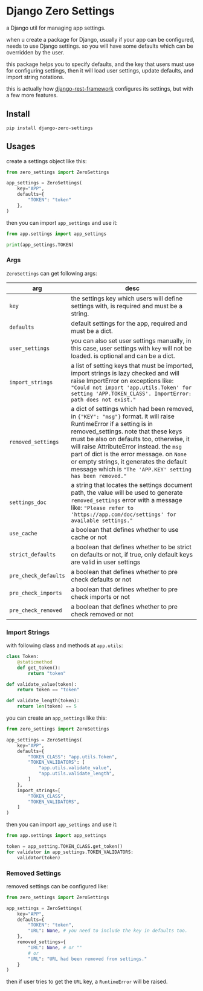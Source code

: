 # Django Zero Settings
a Django util for managing app settings.

when u create a package for Django, usually if your app can be configured, needs to use Django settings. so you will have some defaults which can be overridden by the user.

this package helps you to specify defaults, and the key that users must use for configuring settings, then it will load user settings, update defaults, and import string notations.

this is actually how [django-rest-framework](https://github.com/encode/django-rest-framework/blob/master/rest_framework/settings.py) configures its settings, but with a few more features.

## Install
```
pip install django-zero-settings
```

## Usages
create a settings object like this:
```python
from zero_settings import ZeroSettings

app_settings = ZeroSettings(
    key="APP",
    defaults={
        "TOKEN": "token"
    },
)
```

then you can import `app_settings` and use it:
```python
from app.settings import app_settings

print(app_settings.TOKEN)
```

### Args
`ZeroSettings` can get following args:

| arg                  | desc                                                                                                                                                                                                                                                                                                                                                                                                      |
| -------------------- | --------------------------------------------------------------------------------------------------------------------------------------------------------------------------------------------------------------------------------------------------------------------------------------------------------------------------------------------------------------------------------------------------------- |
| `key`                | the settings key which users will define settings with, is required and must be a string.                                                                                                                                                                                                                                                                                                                 |
| `defaults`           | default settings for the app, required and must be a dict.                                                                                                                                                                                                                                                                                                                                                |
| `user_settings`      | you can also set user settings manually, in this case, user settings with `key` will not be loaded. is optional and can be a dict.                                                                                                                                                                                                                                                                        |
| `import_strings`     | a list of setting keys that must be imported, import strings is lazy checked and will raise ImportError on exceptions like: `"Could not import 'app.utils.Token' for setting 'APP.TOKEN_CLASS'. ImportError: path does not exist."`                                                                                                                                                                       |
| `removed_settings`   | a dict of settings which had been removed, in `{"KEY": "msg"}` format. it will raise RuntimeError if a setting is in removed_settings. note that these keys must be also on defaults too, otherwise, it will raise AttributeError instead. the `msg` part of dict is the error message. on `None` or empty strings, it generates the default message which is `"The 'APP.KEY' setting has been removed."` |
| `settings_doc`       | a string that locates the settings document path, the value will be used to generate `removed_settings` error with a message like: `"Please refer to 'https://app.com/doc/settings' for available settings."`                                                                                                                                                                                             |
| `use_cache`          | a boolean that defines whether to use cache or not                                                                                                                                                                                                                                                                                                                                                        |
| `strict_defaults`    | a boolean that defines whether to be strict on defaults or not, if true, only default keys are valid in user settings                                                                                                                                                                                                                                                                                     |
| `pre_check_defaults` | a boolean that defines whether to pre check defaults or not                                                                                                                                                                                                                                                                                                                                               |
| `pre_check_imports`  | a boolean that defines whether to pre check imports or not                                                                                                                                                                                                                                                                                                                                                |
| `pre_check_removed`  | a boolean that defines whether to pre check removed or not                                                                                                                                                                                                                                                                                                                                                |


### Import Strings
with following class and methods at `app.utils`:
```python
class Token:
    @staticmethod
    def get_token():
        return "token"

def validate_value(token):
    return token == "token"

def validate_length(token):
    return len(token) == 5
```

you can create an `app_settings` like this:
```python
from zero_settings import ZeroSettings

app_settings = ZeroSettings(
    key="APP",
    defaults={
        "TOKEN_CLASS": "app.utils.Token",
        "TOKEN_VALIDATORS": [
            "app.utils.validate_value",
            "app.utils.validate_length",
        ]
    },
    import_strings=[
        "TOKEN_CLASS",
        "TOKEN_VALIDATORS",
    ]
)
```

then you can import `app_settings` and use it:
```python
from app.settings import app_settings

token = app_setting.TOKEN_CLASS.get_token()
for validator in app_settings.TOKEN_VALIDATORS:
    validator(token)
```

### Removed Settings
removed settings can be configured like:
```python
from zero_settings import ZeroSettings

app_settings = ZeroSettings(
    key="APP",
    defaults={
        "TOKEN": "token",
        "URL": None, # you need to include the key in defaults too.
    },
    removed_settings={
        "URL": None, # or ""
        # or
        "URL": "URL had been removed from settings."
    }
)
```
then if user tries to get the `URL` key, a `RuntimeError` will be raised.
